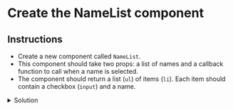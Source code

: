 # Create the NameList component

## Instructions

- Create a new component called `NameList`.
- This component should take two props: a list of names and a callback function to call when a name is selected.
- The component should return a list (`ul`) of items (`li`). Each item should contain a checkbox (`input`) and a name.

<details>
<summary>Solution</summary>

```jsx
type NameListProps = {
  names: string[],
  onNameSelected: (name: string) => void,
};

const NameList: FC<NameListProps> = ({ names, onNameSelected }) => {
  return (
    <ul>
      {names.map((name) => (
        <li key={name}>
          <input type="checkbox" onChange={() => onNameSelected(name)} />
          {name}
        </li>
      ))}
    </ul>
  );
};
```

</details>

